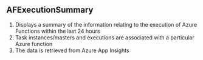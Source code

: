 ## AFExecutionSummary


1. Displays a summary of the information relating to the execution of Azure Functions within the last 24 hours
2. Task instances/masters and executions are associated with a particular Azure function
3. The data is retrieved from Azure App Insights


